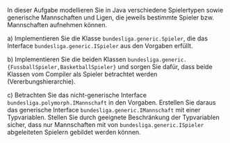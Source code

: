 In dieser Aufgabe modellieren Sie in Java verschiedene Spielertypen sowie generische Mannschaften
und Ligen, die jeweils bestimmte Spieler bzw. Mannschaften aufnehmen können.

a) Implementieren Sie die Klasse `bundesliga.generic.Spieler`, die das Interface
`bundesliga.generic.ISpieler` aus den Vorgaben erfüllt.

b) Implementieren Sie die beiden Klassen `bundesliga.generic.{FussballSpieler,BasketballSpieler}`
und sorgen Sie dafür, dass beide Klassen vom Compiler als Spieler betrachtet werden
(Vererbungshierarchie).

c) Betrachten Sie das nicht-generische Interface `bundesliga.polymorph.IMannschaft` in den
Vorgaben. Erstellen Sie daraus das generische Interface `bundesliga.generic.IMannschaft`
mit einer Typvariablen. Stellen Sie durch geeignete Beschränkung der Typvariablen sicher,
dass nur Mannschaften mit von `bundesliga.generic.ISpieler` abgeleiteten Spielern gebildet
werden können.